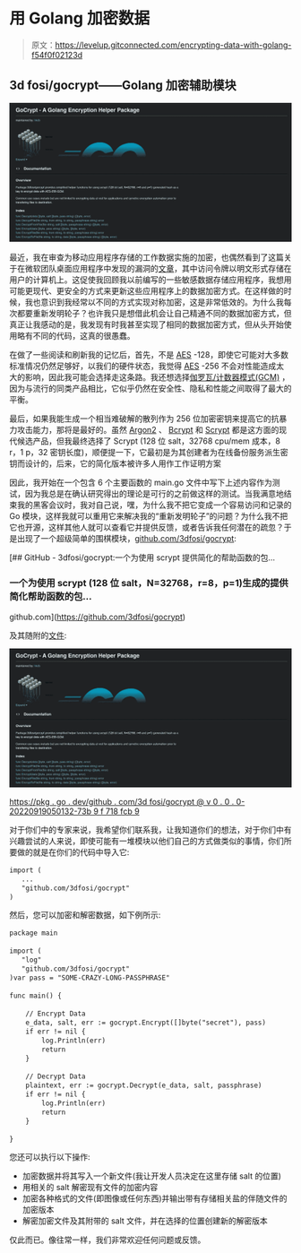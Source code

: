 # 用 Golang 加密数据

> 原文：<https://levelup.gitconnected.com/encrypting-data-with-golang-f54f0f02123d>

## 3d fosi/gocrypt——Golang 加密辅助模块

![](img/3fe7b441aab0202e993cc5da7496ac20.png)

最近，我在审查为移动应用程序存储的工作数据实施的加密，也偶然看到了这篇关于在微软团队桌面应用程序中发现的漏洞的[文章](https://www.bleepingcomputer.com/news/security/microsoft-teams-stores-auth-tokens-as-cleartext-in-windows-linux-macs/)，其中访问令牌以明文形式存储在用户的计算机上。这促使我回顾我以前编写的一些敏感数据存储应用程序，我想用可能更现代、更安全的方式来更新这些应用程序上的数据加密方式。在这样做的时候，我也意识到我经常以不同的方式实现对称加密，这是非常低效的。为什么我每次都要重新发明轮子？也许我只是想借此机会让自己精通不同的数据加密方式，但真正让我感动的是，我发现有时我甚至实现了相同的数据加密方式，但从头开始使用略有不同的代码，这真的很愚蠢。

在做了一些阅读和刷新我的记忆后，首先，不是 [AES](https://en.wikipedia.org/wiki/Advanced_Encryption_Standard) -128，即使它可能对大多数标准情况仍然足够好，以我们的硬件状态，我觉得 [AES](https://en.wikipedia.org/wiki/Advanced_Encryption_Standard) -256 不会对性能造成太大的影响，因此我可能会选择走这条路。我还想选择[伽罗瓦/计数器模式(GCM)](https://en.wikipedia.org/wiki/Galois/Counter_Mode) ，因为与流行的同类产品相比，它似乎仍然在安全性、隐私和性能之间取得了最大的平衡。

最后，如果我能生成一个相当难破解的散列作为 256 位加密密钥来提高它的抗暴力攻击能力，那将是最好的。虽然 [Argon2](https://en.wikipedia.org/wiki/Argon2) 、 [Bcrypt](https://en.wikipedia.org/wiki/Bcrypt) 和 [Scrypt](https://en.wikipedia.org/wiki/Scrypt) 都是这方面的现代候选产品，但我最终选择了 Scrypt (128 位 salt，32768 cpu/mem 成本，8 r，1 p，32 密钥长度)，顺便提一下，它最初是为其创建者为在线备份服务派生密钥而设计的，后来，它的简化版本被许多人用作工作证明方案

因此，我开始在一个包含 6 个主要函数的 main.go 文件中写下上述内容作为测试，因为我总是在确认研究得出的理论是可行的之前做这样的测试。当我满意地结束我的黑客会议时，我对自己说，嘿，为什么我不把它变成一个容易访问和记录的 Go 模块，这样我就可以重用它来解决我的“重新发明轮子”的问题？为什么我不把它也开源，这样其他人就可以查看它并提供反馈，或者告诉我任何潜在的疏忽？于是出现了一个超级简单的围棋模块，[github.com/3dfosi/gocrypt](https://github.com/3dfosi/gocrypt):

[](https://github.com/3dfosi/gocrypt) [## GitHub - 3dfosi/gocrypt:一个为使用 scrypt 提供简化的帮助函数的包…

### 一个为使用 scrypt (128 位 salt，N=32768，r=8，p=1)生成的提供简化帮助函数的包…

github.com](https://github.com/3dfosi/gocrypt) 

及其随附的[文件](https://pkg.go.dev/github.com/3dfosi/gocrypt@v0.0.0-20220919050132-73b9f718fcb9):

![](img/3fe7b441aab0202e993cc5da7496ac20.png)

[https://pkg . go . dev/github . com/3d fosi/gocrypt @ v 0 . 0 . 0-20220919050132-73b 9 f 718 fcb 9](https://pkg.go.dev/github.com/3dfosi/gocrypt@v0.0.0-20220919050132-73b9f718fcb9)

对于你们中的专家来说，我希望你们联系我，让我知道你们的想法，对于你们中有兴趣尝试的人来说，即使可能有一堆模块以他们自己的方式做类似的事情，你们所要做的就是在你们的代码中导入它:

```
import (
   ...
   "github.com/3dfosi/gocrypt"
) 
```

然后，您可以加密和解密数据，如下例所示:

```
package main

import (
   "log"
   "github.com/3dfosi/gocrypt"
)var pass = "SOME-CRAZY-LONG-PASSPHRASE"

func main() {

	// Encrypt Data
	e_data, salt, err := gocrypt.Encrypt([]byte("secret"), pass)
	if err != nil {
		log.Println(err)
		return
	}

	// Decrypt Data
	plaintext, err := gocrypt.Decrypt(e_data, salt, passphrase)
	if err != nil {
		log.Println(err)
		return
	}

}
```

您还可以执行以下操作:

*   加密数据并将其写入一个新文件(我让开发人员决定在这里存储 salt 的位置)
*   用相关的 salt 解密现有文件的加密内容
*   加密各种格式的文件(即图像或任何东西)并输出带有存储相关盐的伴随文件的加密版本
*   解密加密文件及其附带的 salt 文件，并在选择的位置创建新的解密版本

仅此而已。像往常一样，我们非常欢迎任何问题或反馈。